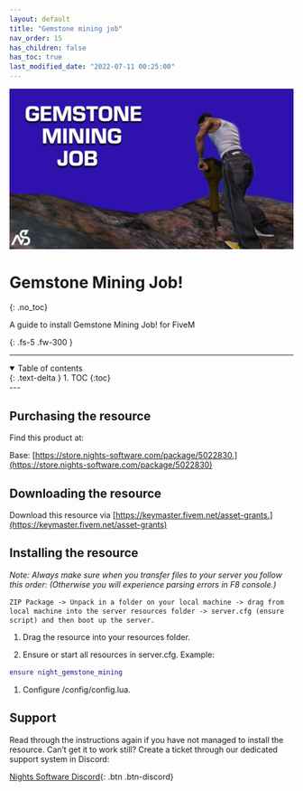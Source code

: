 ```yaml
---
layout: default
title: "Gemstone mining job"
nav_order: 15
has_children: false
has_toc: true
last_modified_date: "2022-07-11 00:25:00"
---
```


<img class="cover-img" src="/assets/img/gemstoneMining.png" alt="Gemstone mining job! Resource" draggable="false">

# Gemstone Mining Job!
{: .no_toc}

A guide to install Gemstone Mining Job! for FiveM

{: .fs-5 .fw-300 }

---
<details open markdown="block">
  <summary>
    Table of contents
  </summary>
  {: .text-delta }
1. TOC
{:toc}
</details>
---

## Purchasing the resource

Find this product at:

Base: [https://store.nights-software.com/package/5022830.](https://store.nights-software.com/package/5022830)

## Downloading the resource

Download this resource via [https://keymaster.fivem.net/asset-grants.](https://keymaster.fivem.net/asset-grants)

## Installing the resource

*Note: Always make sure when you transfer files to your server you follow this order: (Otherwise you will experience parsing errors in F8 console.)*

```
ZIP Package -> Unpack in a folder on your local machine -> drag from local machine into the server resources folder -> server.cfg (ensure script) and then boot up the server.
```

1. Drag the resource into your resources folder.

1. Ensure or start all resources in server.cfg. Example:
```lua
ensure night_gemstone_mining
```

1. Configure /config/config.lua.

## Support

Read through the instructions again if you have not managed to install the resource. Can’t get it to work still? Create a ticket through our dedicated support system in Discord:

[Nights Software Discord](https://discord.nights-software.com){: .btn .btn-discord}

